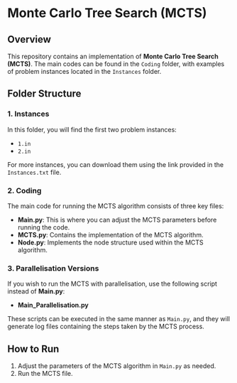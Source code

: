 # Monte Carlo Tree Search (MCTS)

## Overview

This repository contains an implementation of **Monte Carlo Tree Search (MCTS)**. The main codes can be found in the `Coding` folder, with examples of problem instances located in the `Instances` folder.

## Folder Structure

### 1. Instances
In this folder, you will find the first two problem instances:
- `1.in`
- `2.in`

For more instances, you can download them using the link provided in the `Instances.txt` file.

### 2. Coding
The main code for running the MCTS algorithm consists of three key files:
- **Main.py**: This is where you can adjust the MCTS parameters before running the code.
- **MCTS.py**: Contains the implementation of the MCTS algorithm.
- **Node.py**: Implements the node structure used within the MCTS algorithm.

### 3. Parallelisation Versions
If you wish to run the MCTS with parallelisation, use the following script instead of **Main.py**:
- **Main_Parallelisation.py**

These scripts can be executed in the same manner as `Main.py`, and they will generate log files containing the steps taken by the MCTS process.

## How to Run

1. Adjust the parameters of the MCTS algorithm in `Main.py` as needed.
2. Run the MCTS file.
